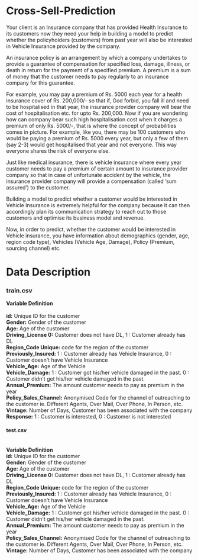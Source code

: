 # Cross-Sell-Prediction
Your client is an Insurance company that has provided Health Insurance to its customers now they need your help in building a model to predict whether the policyholders (customers) from past year will also be interested in Vehicle Insurance provided by the company.

An insurance policy is an arrangement by which a company undertakes to provide a guarantee of compensation for specified loss, damage, illness, or death in return for the payment of a specified premium. A premium is a sum of money that the customer needs to pay regularly to an insurance company for this guarantee.

For example, you may pay a premium of Rs. 5000 each year for a health insurance cover of Rs. 200,000/- so that if, God forbid, you fall ill and need to be hospitalised in that year, the insurance provider company will bear the cost of hospitalisation etc. for upto Rs. 200,000. Now if you are wondering how can company bear such high hospitalisation cost when it charges a premium of only Rs. 5000/-, that is where the concept of probabilities comes in picture. For example, like you, there may be 100 customers who would be paying a premium of Rs. 5000 every year, but only a few of them (say 2-3) would get hospitalised that year and not everyone. This way everyone shares the risk of everyone else.

Just like medical insurance, there is vehicle insurance where every year customer needs to pay a premium of certain amount to insurance provider company so that in case of unfortunate accident by the vehicle, the insurance provider company will provide a compensation (called ‘sum assured’) to the customer.

Building a model to predict whether a customer would be interested in Vehicle Insurance is extremely helpful for the company because it can then accordingly plan its communication strategy to reach out to those customers and optimise its business model and revenue. 

Now, in order to predict, whether the customer would be interested in Vehicle insurance, you have information about demographics (gender, age, region code type), Vehicles (Vehicle Age, Damage), Policy (Premium, sourcing channel) etc.

# Data Description

### train.csv
**Variable	Definition**<br>
<br>**id:**	Unique ID for the customer
<br>**Gender:**	Gender of the customer
<br>**Age:** Age of the customer
<br>**Driving_License	0:** Customer does not have DL, 1 : Customer already has DL
<br>**Region_Code	Unique:** code for the region of the customer
<br>**Previously_Insured:**	1 : Customer already has Vehicle Insurance, 0 : Customer doesn't have Vehicle Insurance
<br>**Vehicle_Age:**	Age of the Vehicle 
<br>**Vehicle_Damage:** 1 : Customer got his/her vehicle damaged in the past. 0 : Customer didn't get his/her vehicle damaged in the past.
<br>**Annual_Premium:**	The amount customer needs to pay as premium in the year
<br>**Policy_Sales_Channel:**	Anonymised Code for the channel of outreaching to the customer ie. Different Agents, Over Mail, Over Phone, In Person, etc.
<br>**Vintage:**	Number of Days, Customer has been associated with the company
<br>**Response:**	1 :  Customer is interested, 0 : Customer is not interested


#### test.csv
<br>**Variable	Definition**
<br>**id:**	Unique ID for the customer
<br>**Gender:**	Gender of the customer
<br>**Age:** Age of the customer
<br>**Driving_License	0:** Customer does not have DL, 1 : Customer already has DL
<br>**Region_Code	Unique:** code for the region of the customer
<br>**Previously_Insured:**	1 : Customer already has Vehicle Insurance, 0 : Customer doesn't have Vehicle Insurance
<br>**Vehicle_Age:**	Age of the Vehicle 
<br>**Vehicle_Damage:** 1 : Customer got his/her vehicle damaged in the past. 0 : Customer didn't get his/her vehicle damaged in the past.
<br>**Annual_Premium:**	The amount customer needs to pay as premium in the year
<br>**Policy_Sales_Channel:**	Anonymised Code for the channel of outreaching to the customer ie. Different Agents, Over Mail, Over Phone, In Person, etc.
<br>**Vintage:**	Number of Days, Customer has been associated with the company
